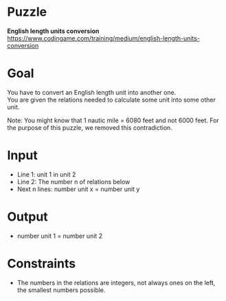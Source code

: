 # Puzzle
**English length units conversion** https://www.codingame.com/training/medium/english-length-units-conversion

# Goal
You have to convert an English length unit into another one.  
You are given the relations needed to calculate some unit into some other unit.

Note: You might know that 1 nautic mile = 6080 feet and not 6000 feet. For the purpose of this puzzle, we removed this contradiction.

# Input
* Line 1: unit 1 in unit 2
* Line 2: The number n of relations below
* Next n lines: number unit x = number unit y

# Output
* number unit 1 = number unit 2

# Constraints
* The numbers in the relations are integers, not always ones on the left, the smallest numbers possible.
